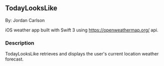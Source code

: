 ## TodayLooksLike

By: Jordan Carlson

iOS weather app built with Swift 3 using https://openweathermap.org/ api.

### Description
TodayLooksLike retrieves and displays the user's current location weather forecast.
